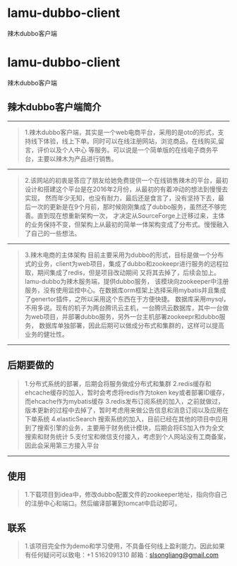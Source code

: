 # lamu-dubbo-client
辣木dubbo客户端
# lamu-dubbo-client
辣木dubbo客户端
## 辣木dubbo客户端简介
----
> 1.辣木dubbo客户端，其实是一个web电商平台，采用的是oto的形式，支持线下体验，线上下单。同时可以在线注册网站，浏览商品，在线购买,留言，评价以及个人中心
等服务。可以说是一个简单版的在线电子商务平台，主要以辣木为产品进行销售。<br/>
-----
> 2.该网站的初衷是答应了朋友给她免费提供一个在线销售辣木的平台，最初设计和搭建这个平台是在2016年2月份，从最初的有着冲动的想法到慢慢去实现，
然而年少无知，也没有耐力，最后还是食言了，没有坚持下去，最后一次的更新是在9个月前，那时候刚刚集成了dubbo服务，虽然还不够完善。直到现在想重新架构一次，
才决定从SourceForge上迁移过来，主体的业务保持不变，但架构上从最初的简单一体架构变成了分布式。慢慢融入了自己的一些想法。<br/>
----
> 3.辣木电商的主体架构
目前主要采用为dubbo的形式，目标是做一个分布式的业务，client为web项目，集成了dubbo和zookeepr进行服务的远程拉取，期间集成了redis，但是项目改动期间
又将其去掉了，后续会加上。lamu-dubbo为辣木服务端，提供dubbo服务，
该模块向zookeeper中注册服务，没有使用监控中心。在数据库orm框架上选择采用mybatis并且集成了genertor插件，之所以采用这个东西在于方便快捷。
数据库采用mysql，不用多说。现有的机子为两台腾讯云主机，一台腾讯云数据库，其中一台做为web项目，并部署dubbo服务，另外一台主机部署zookeepr和dubbo服务，
数据库单独部署，因此后期可以做成分布式和集群的，这样可以提高业务的健壮性。
----
## 后期要做的
> 1.分布式系统的部署，后期会将服务做成分布式和集群
> 2.redis缓存和ehcache缓存的加入，暂时会考虑将redis作为token key或者部署ID缓存，而ehcache作为mybatis缓存
> 3.redis发布订阅系统的加入，之前就做过，版本更新的过程中去掉了，暂时考虑用来做公告信息和消息订阅以及应用在下单系统
> 4.elasticSearch 搜索系统的加入，目前已经在其他的项目中应用到了搜索引擎的业务，主要用于财务统计模块，后期会将ES加入作为全文搜索和财务统计
> 5.支付宝和微信支付接入，考虑到个人网站没有工商备案，因此会采用第三方接入平台
----
## 使用
> 1.下载项目到idea中，修改dubbo配置文件的zookeeper地址，指向你自己的注册中心和端口。然后编译部署到tomcat中启动即可。
## 联系
> 1.该项目完全作为demo和学习使用，不具备任何线上盈利能力。因此如果有任何疑问可以致电：+1 5162091310 邮箱：slsongliang@gmail.com

